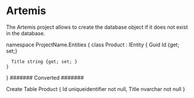 <h1>Artemis</h1>
The Artemis project allows to create the database object if it does not exist in the database.


 
 
 namespace ProjectName.Entities { 
    class Product : IEntity
    { 
      Guid Id {get; set;} 

      Title string {get; set; }
    }
  }
  ####### Converted #######

  Create Table Product {
    Id uniqueidentifier not null,
    Title  nvarchar not null
   }
  
 
